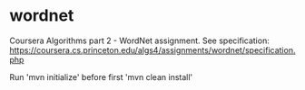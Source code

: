# wordnet
Coursera Algorithms part 2 - WordNet assignment. See specification: https://coursera.cs.princeton.edu/algs4/assignments/wordnet/specification.php

Run 'mvn initialize' before first 'mvn clean install'
